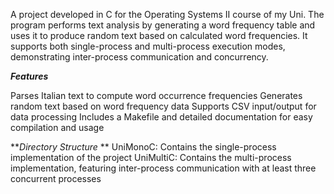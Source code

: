 A project developed in C for the Operating Systems II course of my Uni. The program performs text analysis by generating a word frequency table and uses it to produce random text based on calculated word frequencies. It supports both single-process and multi-process execution modes, demonstrating inter-process communication and concurrency.

**_Features_**

Parses Italian text to compute word occurrence frequencies
Generates random text based on word frequency data
Supports CSV input/output for data processing
Includes a Makefile and detailed documentation for easy compilation and usage

**_Directory Structure_
**
UniMonoC: Contains the single-process implementation of the project
UniMultiC: Contains the multi-process implementation, featuring inter-process communication with at least three concurrent processes
